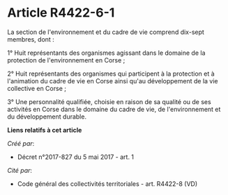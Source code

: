 # Article R4422-6-1

La section de l'environnement et du cadre de vie comprend dix-sept membres, dont :

1° Huit représentants des organismes agissant dans le domaine de la protection de l'environnement en Corse ;

2° Huit représentants des organismes qui participent à la protection et à l'animation du cadre de vie en Corse ainsi qu'au
développement de la vie collective en Corse ;

3° Une personnalité qualifiée, choisie en raison de sa qualité ou de ses activités en Corse dans le domaine du cadre de vie,
de l'environnement et du développement durable.

**Liens relatifs à cet article**

_Créé par_:

  - Décret n°2017-827 du 5 mai 2017 - art. 1

_Cité par_:

  - Code général des collectivités territoriales - art. R4422-8 (VD)
